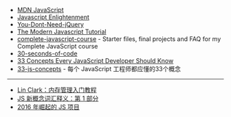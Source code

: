 - [MDN JavaScript](https://developer.mozilla.org/en-US/docs/Web/JavaScript)
- [Javascript Enlightenment](http://javascriptenlightenment.com/)
- [You-Dont-Need-jQuery](https://github.com/nefe/You-Dont-Need-jQuery)
- [The Modern Javascript Tutorial](http://javascript.info/)
- [complete-javascript-course](https://github.com/jonasschmedtmann/complete-javascript-course) - Starter files, final projects and FAQ for my Complete JavaScript course
- [30-seconds-of-code](https://github.com/30-seconds/30-seconds-of-code)
- [33 Concepts Every JavaScript Developer Should Know](https://github.com/leonardomso/33-js-concepts)
- [33-js-concepts](https://github.com/stephentian/33-js-concepts) - 每个 JavaScript 工程师都应懂的33个概念

---

- [Lin Clark：内存管理入门教程](https://hacks.mozilla.org/2017/06/a-crash-course-in-memory-management/)
- [JS 新概念词汇释义：第 1 部分](https://auth0.com/blog/glossary-of-modern-javascript-concepts/)
- [2016 年崛起的 JS 项目](https://zhuanlan.zhihu.com/p/25709238)
